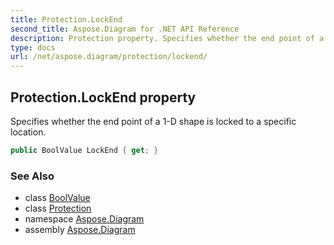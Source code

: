 ```yaml
---
title: Protection.LockEnd
second_title: Aspose.Diagram for .NET API Reference
description: Protection property. Specifies whether the end point of a 1D shape is locked to a specific location
type: docs
url: /net/aspose.diagram/protection/lockend/
---
```

## Protection.LockEnd property

Specifies whether the end point of a 1-D shape is locked to a specific location.

```csharp
public BoolValue LockEnd { get; }
```

### See Also

* class [BoolValue](../../boolvalue/)
* class [Protection](../)
* namespace [Aspose.Diagram](../../protection/)
* assembly [Aspose.Diagram](../../../)


